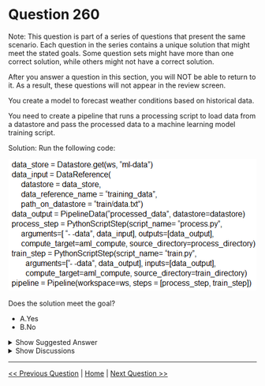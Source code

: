 # Question 260

Note: This question is part of a series of questions that present the same scenario. Each question in the series contains a unique solution that might meet the stated goals. Some question sets might have more than one correct solution, while others might not have a correct solution.

After you answer a question in this section, you will NOT be able to return to it. As a result, these questions will not appear in the review screen.

You create a model to forecast weather conditions based on historical data.

You need to create a pipeline that runs a processing script to load data from a datastore and pass the processed data to a machine learning model training script.

Solution: Run the following code:

![Question Image](../images/q260_q_0027700001.png)

Does the solution meet the goal?

- A.Yes
- B.No

<details>
  <summary>Show Suggested Answer</summary>

<strong>A</strong><br>

</details>

<details>
  <summary>Show Discussions</summary>

<blockquote><p><strong>Haet</strong> <code>(Tue 12 Oct 2021 17:59)</code> - <em>Upvotes: 12</em></p><p>The Answer should be No.</p></blockquote>
<blockquote><p><strong>SwaggyCD2</strong> <code>(Mon 13 Jun 2022 15:54)</code> - <em>Upvotes: 7</em></p><p>Deprecated as now we use FileOutputDatasetConfig</p></blockquote>
<blockquote><p><strong>deyoz</strong> <code>(Sat 03 Aug 2024 01:42)</code> - <em>Upvotes: 1</em></p><p>this is a correct code
precess_step = PythonScriptStep(name = &#x27;Data Processing&#x27;,
                                source_directory =&#x27;.&#x27;,
                                script_name =&quot;process.py&quot;,
                                inputs = [input_ds.as_named_input(&#x27;raw_data&#x27;)],
                                outputs = [dataFolder],
                                runconfig = run_config,
                                arguments = [&#x27;--datafolder&#x27;, dataFolder])

where,

dataFolder = PipelineData(name = &#x27;datafolder&#x27;, datastore = ws.get_default_datastore())

so the answer is NO.</p></blockquote>

<blockquote><p><strong>snegnik</strong> <code>(Wed 29 Nov 2023 19:06)</code> - <em>Upvotes: 1</em></p><p>I think input argument were losted for proces_ step, and output argument for the train_step</p></blockquote>
<blockquote><p><strong>synapse</strong> <code>(Mon 12 Sep 2022 00:29)</code> - <em>Upvotes: 2</em></p><p>The answer is correct (A). But no need to look into this. DataReference is deprecated</p></blockquote>
<blockquote><p><strong>synapse</strong> <code>(Mon 12 Sep 2022 00:28)</code> - <em>Upvotes: 6</em></p><p>Skip this question. DataReference is deprecated</p></blockquote>
<blockquote><p><strong>pancman</strong> <code>(Tue 11 Oct 2022 02:15)</code> - <em>Upvotes: 1</em></p><p>I also checked and I confirm this information. Microsoft documentation says DataReference is no longer the recommended way.</p></blockquote>
<blockquote><p><strong>mis96</strong> <code>(Mon 08 Aug 2022 15:13)</code> - <em>Upvotes: 1</em></p><p>Deprecated</p></blockquote>
<blockquote><p><strong>YipingRuan</strong> <code>(Sun 09 Jan 2022 07:19)</code> - <em>Upvotes: 1</em></p><p>Why in training step we need &quot;data_output&quot; twice?</p></blockquote>
<blockquote><p><strong>snegnik</strong> <code>(Wed 29 Nov 2023 19:09)</code> - <em>Upvotes: 1</em></p><p>one for console input, and another input by default. and they lost output for the training step at all.</p></blockquote>
<blockquote><p><strong>Roszu</strong> <code>(Fri 05 Aug 2022 19:15)</code> - <em>Upvotes: 1</em></p><p>once as input and then as output</p></blockquote>
<blockquote><p><strong>prashantjoge</strong> <code>(Sat 27 Nov 2021 21:03)</code> - <em>Upvotes: 6</em></p><p>the answer is correct.</p></blockquote>
<blockquote><p><strong>snsnsnsn</strong> <code>(Wed 02 Mar 2022 01:22)</code> - <em>Upvotes: 2</em></p><p>The answer should be yes.</p></blockquote>
<blockquote><p><strong>ac45863</strong> <code>(Thu 07 Oct 2021 23:49)</code> - <em>Upvotes: 5</em></p><p>I&#x27;m not sure if it&#x27;s correct. Maybe data_output should be passed as an argument also in the 1st step?</p></blockquote>
<blockquote><p><strong>scipio</strong> <code>(Wed 17 Nov 2021 13:11)</code> - <em>Upvotes: 5</em></p><p>I agree with that. The script &quot;process.py&quot; on the first step does not know the output folder data_output (-&gt; reference to datastore) if it is not passed by argument.</p></blockquote>
<blockquote><p><strong>deyoz</strong> <code>(Wed 14 Aug 2024 02:23)</code> - <em>Upvotes: 1</em></p><p>this is what i exactly thought</p></blockquote>
<blockquote><p><strong>medsimus</strong> <code>(Sat 02 Oct 2021 15:19)</code> - <em>Upvotes: 2</em></p><p>https://docs.microsoft.com/en-us/python/api/azureml-core/azureml.data.data_reference.datareference?view=azure-ml-py</p></blockquote>
<blockquote><p><strong>kty</strong> <code>(Sun 19 Sep 2021 05:20)</code> - <em>Upvotes: 2</em></p><p>DataReference() exist?</p></blockquote>
<blockquote><p><strong>treadst0ne</strong> <code>(Wed 22 Dec 2021 01:58)</code> - <em>Upvotes: 1</em></p><p>Yes.
https://docs.microsoft.com/en-us/python/api/azureml-core/azureml.data.data_reference.datareference?view=azure-ml-py</p></blockquote>

</details>

---

[<< Previous Question](question_259.md) | [Home](../index.md) | [Next Question >>](question_261.md)
